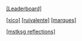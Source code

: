[[Leaderboard]](https://adventofcode.com/2020/leaderboard/private/view/983136?order=stars)

[[xico]](https://github.com/franciscoreisventura/aoc2020/tree/master/src/main/java/com/fventura/aoc2020/days)
[[ruivalente]](https://github.com/RuiGSValente/advent-of-code/tree/master/src/main/scala)
[[marques]](https://github.com/joaomosm/adventofcode/tree/master/2020)

[[mstksg reflections]](https://github.com/mstksg/advent-of-code-2020/blob/master/reflections.md)
